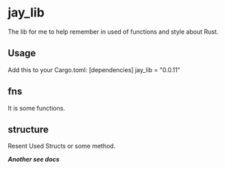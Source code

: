 # jay_lib
The lib for me to help remember in used of functions and style about Rust.

## Usage
Add this to your Cargo.toml:
[dependencies]
jay_lib = "0.0.11"

## fns
It is some functions.

## structure
Resent Used Structs or some method.

***Another see docs***
